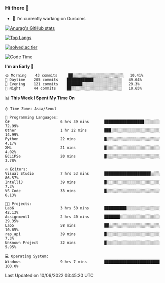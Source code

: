 ### Hi there 👋

- 🔭 I’m currently working on Ourcoms

<!--
**Rhange/Rhange** is a ✨ _special_ ✨ repository because its `README.md` (this file) appears on your GitHub profile.

Here are some ideas to get you started:

- 🌱 I’m currently learning ...
- 👯 I’m looking to collaborate on ...
- 🤔 I’m looking for help with ...
- 💬 Ask me about ...
- 📫 How to reach me: ...
- 😄 Pronouns: ...
- ⚡ Fun fact: ...
-->

[![Anurag's GitHub stats](https://github-readme-stats.vercel.app/api?username=rhange&show_icons=true&theme=gruvbox)](https://github.com/anuraghazra/github-readme-stats)

[![Top Langs](https://github-readme-stats.vercel.app/api/top-langs/?username=rhange&layout=compact&theme=gruvbox)](https://github.com/anuraghazra/github-readme-stats)

[![solved.ac tier](http://mazassumnida.wtf/api/generate_badge?boj=rhange0511)](https://solved.ac/rhange0511)

  <!--START_SECTION:waka-->
![Code Time](http://img.shields.io/badge/Code%20Time-478%20hrs%2020%20mins-blue)

**I'm an Early 🐤** 

```text
🌞 Morning    43 commits     ██░░░░░░░░░░░░░░░░░░░░░░░   10.41% 
🌆 Daytime    205 commits    ████████████░░░░░░░░░░░░░   49.64% 
🌃 Evening    121 commits    ███████░░░░░░░░░░░░░░░░░░   29.3% 
🌙 Night      44 commits     ██░░░░░░░░░░░░░░░░░░░░░░░   10.65%

```


📊 **This Week I Spent My Time On** 

```text
⌚︎ Time Zone: Asia/Seoul

💬 Programming Languages: 
C#                       6 hrs 39 mins       ██████████████████░░░░░░░   72.99% 
Other                    1 hr 22 mins        ███░░░░░░░░░░░░░░░░░░░░░░   14.99% 
Python                   22 mins             █░░░░░░░░░░░░░░░░░░░░░░░░   4.17% 
XML                      21 mins             █░░░░░░░░░░░░░░░░░░░░░░░░   4.02% 
ECLiPSe                  20 mins             █░░░░░░░░░░░░░░░░░░░░░░░░   3.78%

🔥 Editors: 
Visual Studio            7 hrs 53 mins       █████████████████████░░░░   86.57% 
IntelliJ                 39 mins             █░░░░░░░░░░░░░░░░░░░░░░░░   7.3% 
VS Code                  33 mins             █░░░░░░░░░░░░░░░░░░░░░░░░   6.13%

🐱‍💻 Projects: 
Lab6                     3 hrs 50 mins       ██████████░░░░░░░░░░░░░░░   42.13% 
Assignment1              2 hrs 40 mins       ███████░░░░░░░░░░░░░░░░░░   29.35% 
Lab5                     58 mins             ██░░░░░░░░░░░░░░░░░░░░░░░   10.65% 
rap_api                  39 mins             █░░░░░░░░░░░░░░░░░░░░░░░░   7.3% 
Unknown Project          32 mins             █░░░░░░░░░░░░░░░░░░░░░░░░   5.95%

💻 Operating System: 
Windows                  9 hrs 7 mins        █████████████████████████   100.0%

```


 Last Updated on 10/06/2022 03:45:20 UTC
<!--END_SECTION:waka-->
